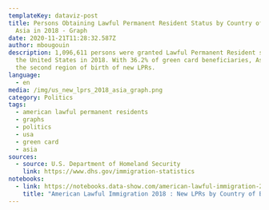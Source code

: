 ```yaml
---
templateKey: dataviz-post
title: Persons Obtaining Lawful Permanent Resident Status by Country of Birth in
  Asia in 2018 - Graph
date: 2020-11-21T11:28:32.587Z
author: mbougouin
description: 1,096,611 persons were granted Lawful Permanent Resident status in
  the United States in 2018. With 36.2% of green card beneficiaries, Asia was
  the second region of birth of new LPRs.
language:
  - en
media: /img/us_new_lprs_2018_asia_graph.png
category: Politics
tags:
  - american lawful permanent residents
  - graphs
  - politics
  - usa
  - green card
  - asia
sources:
  - source: U.S. Department of Homeland Security
    link: https://www.dhs.gov/immigration-statistics
notebooks:
  - link: https://notebooks.data-show.com/american-lawful-immigration-2018-new-lprs-by-country-of-birth/#american-lawful-immigration-2018-new-lprs-by-country-of-birth
    title: "American Lawful Immigration 2018 : New LPRs by Country of Birth"
---
```

